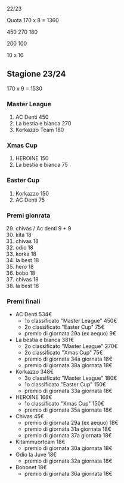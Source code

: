 22/23

Quota 170 x 8 = 1360

450
270
180

200
100 

10 x 16



## Stagione 23/24

170 x 9 = 1530

### Master League

1. AC Denti 450
2. La bestia e bianca 270
3. Korkazzo Team 180

### Xmas Cup

1. HEROINE 150
2. La bestia e bianca 75

### Easter Cup

1. Korkazzo 150
2. AC Denti  75

### Premi gionrata

29. chivas / Ac denti        9 + 9
30. kita      18
31. chivas    18
32. odio      18
33. korka     18
34. la best   18
35. hero      18
36. bobo      18
37. chivas    18
38. la best   18

### Premi finali

- AC Denti           534€
  - 1o classificato "Master League"    450€
  - 2o classificato "Easter Cup"        75€
  - premio di giornata 29a (ex aequo)    9€
- La bestia e bianca 381€
  - 2o classificato "Master League"    270€
  - 2o classificato "Xmas Cup"          75€
  - premio di giornata 34a giornata     18€
  - premio di giornata 38a giornata     18€
- Korkazzo           348€
  - 3o classificato "Master League"    180€
  - 1o classificato "Easter Cup"       150€
  - premio di giornata 33a giornata     18€
- HEROINE            168€
  - 1o classificato "Xmas Cup"         150€
  - premio di giornata 35a giornata     18€
- Chivas              45€
  - premio di giornata 29a (ex aequo)   18€
  - premio di giornata 31a giornata     18€
  - premio di giornata 37a giornata     18€
- Kitammuorteam       18€
  - premio di giornata 30a giornata     18€
- Odio la Juve        18€
  - premio di giornata 32a giornata     18€
- Bobonet             18€
  - premio di giornata 36a giornata     18€
